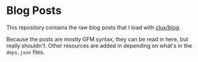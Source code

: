 # Blog Posts
This repository contains the raw blog posts that I load with [clux/blog](https://github.com/clux/blog).

Because the posts are mostly GFM syntax, they can be read in here, but really shouldn't.
Other resources are added in depending on what's in the `deps.json` files.
